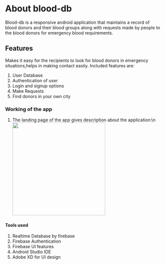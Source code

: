 # About blood-db
Blood-db is a responsive android application that maintains a record of blood donors and their blood groups along with requests made by people to the blood 
donors for emergency blood requirements.

## Features
Makes it easy for the recipients to look for blood donors in emergency situations,helps in making contact easily.
Included features are:
1. User Database
2. Authentication of user
3. Login and signup options
4. Make Requests
5. Find donors in your own city

### Working of the app
1. The landing page of the app gives description about the application:\n
    <image src="images/1.png" width="300">
#### Tools used
1. Realtime Database by firebase
2. Firebase Authentication
3. Firebase UI features
4. Android Studio IDE
5. Adobe XD for UI design


